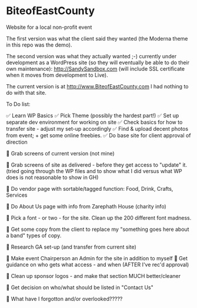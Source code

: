 # BiteofEastCounty
Website for a local non-profit event

The first version was what the client said they wanted (the Moderna theme in this repo was the demo).

The second version was what they actually wanted ;-)
  currently under development as a WordPress site (so they will eventually be able to do their own maintenance):
  http://SandySandbox.com
  (will include SSL certificate when it moves from development to Live).

The current version is at http://www.BiteofEastCounty.com
I had nothing to do with that site.


To Do list:

:white_check_mark: Learn WP Basics
:white_check_mark: Pick Theme (possibly the hardest part!)
:white_check_mark: Set up separate dev environment for working on site
:white_check_mark: Check basics for how to transfer site - adjust my set-up accordingly
:white_check_mark: Find & upload decent photos from event; + get some online freebies.
:white_check_mark: Do base site for client approval of direction

:black_square_button: Grab screens of current version (not mine)

:black_square_button: Grab screens of site as delivered - before they get access to "update" it.
  (tried going through the WP files and to show what I did versus what WP does is not reasonable to show in GH)
  
:black_square_button: Do vendor page with sortable/tagged function: Food, Drink, Crafts, Services

:black_square_button: Do About Us page with info from Zarephath House (charity info)

:black_square_button: Pick a font - or two - for the site.  Clean up the 200 different font madness.

:black_square_button: Get some copy from the client to replace my "something goes here about a band" types of copy.

:black_square_button: Research GA set-up (and transfer from current site)

:black_square_button: Make event Chairperson an Admin for the site in addition to myself
:black_square_button: Get guidance on who gets what access - and when (AFTER I've rec'd approval)

:black_square_button: Clean up sponsor logos - and make that section MUCH better/cleaner

:black_square_button: Get decision on who/what should be listed in "Contact Us"

:black_square_button: What have I forgotton and/or overlooked?????





